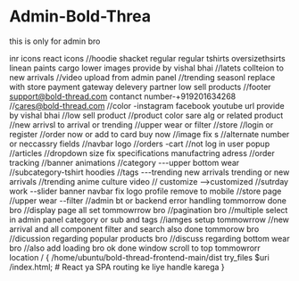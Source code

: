 # Admin-Bold-Threa

this is only for admin bro

inr icons react icons
//hoodie shacket regular regular tshirts oversizethsirts linean paints cargo lower images provide by vishal bhai
//latets collteion to new arrivals
//video upload from admin panel
//trending seasonl replace with store payment gateway delevery partner low sell products
//footer support@bold-thread.com contanct number-+919201634268
//cares@bold-thread.com
//color -instagram facebook youtube url provide by vishal bhai
//low sell product
//product color sare alg or related product
//new arrivsl to arrival or trending
//upper wear or filter
//store
//login or register
//order now or add to card buy now
//image fix s
//alternate number or neccassry fields
//navbar logo
//orders -cart
//not log in user popup
//articles
//dropdown size fix specifications manufactring adress
//order tracking
//banner animations
//category ---upper bottom wear //subcategory-tshirt hoodies //tags ---trending new arrivals trending or new arrivals
//trending anime culture video
// customize -->customized
//sutrday work --slider banner navbar fix logo profile remove to mobile
//store page
//upper wear --filter
//admin bt or backend error handling tommorrow done bro
//display page all set tommowrrow bro
//pagination bro
//multiple select in admin panel category or sub and tags
//iamges setup tommowrrow
//new arrival and all component filter and search also done tommorow bro
//dicussion regarding popular products bro
//discuss regarding bottom wear bro
//also add loading bro ok done window scroll to top tommowrorr
location / {
/home/ubuntu/bold-thread-frontend-main/dist
try_files $uri /index.html; # React ya SPA routing ke liye handle karega
}
